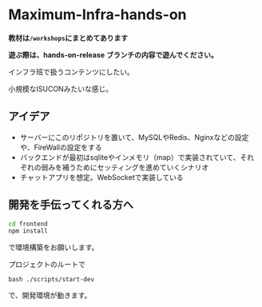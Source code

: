 # Maximum-Infra-hands-on

**教材は`/workshops`にまとめてあります**

**遊ぶ際は、hands-on-release ブランチの内容で遊んでください。**

インフラ班で扱うコンテンツにしたい。

小規模なISUCONみたいな感じ。

## アイデア
- サーバーにこのリポジトリを置いて、MySQLやRedis、Nginxなどの設定や、FireWallの設定をする
- バックエンドが最初はsqliteやインメモリ（map）で実装されていて、それぞれの弱みを補うためにセッティングを進めていくシナリオ
- チャットアプリを想定。WebSocketで実装している

## 開発を手伝ってくれる方へ
```bash
cd frontend
npm install
```
で環境構築をお願いします。

プロジェクトのルートで
```
bash ./scripts/start-dev
```
で、開発環境が動きます。
